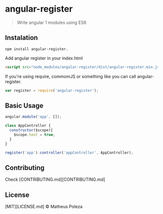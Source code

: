 # angular-register

> Write angular 1 modules using ES6 

## Instalation

```
npm install angular-register.
```

Add angular register in your index.html
```html
<script src="node_modules/angular-register/dist/angular-register.min.js"></script>
```

If you're using require, commomJS or something like you can call angular-register.
```js
var register = require('angular-register');
```

## Basic Usage

```js
angular.module('app', []);

class AppController {
  constructor($scope){
    $scope.test = true;
  }
}

register('app').controller('appController', AppController);
```

## Contributing
Check [CONTRIBUTING.md][CONTRIBUTING.md]

## License

[MIT][LICENSE.md] © Matheus Poleza
